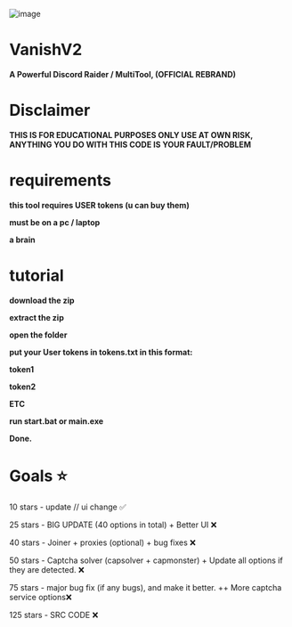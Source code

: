 ![image](https://github.com/vanishgg/VanishV2/assets/169748142/091219a1-1cd6-4694-9d8e-1bcc72fa48b5)
# VanishV2
**A Powerful Discord Raider / MultiTool, (OFFICIAL REBRAND)**

# Disclaimer
**THIS IS FOR EDUCATIONAL PURPOSES ONLY USE AT OWN RISK, ANYTHING YOU DO WITH THIS CODE IS YOUR FAULT/PROBLEM**

# requirements
**this tool requires USER tokens (u can buy them)**

**must be on a pc / laptop**

**a brain**

# tutorial
**download the zip**

**extract the zip**

**open the folder**

**put your User tokens in tokens.txt in this format:**

**token1** 

**token2**

**ETC**

**run start.bat or main.exe**

**Done.**


# Goals ⭐
10 stars - update // ui change ✅

25 stars - BIG UPDATE (40 options in total) + Better UI ❌

40 stars - Joiner + proxies (optional) + bug fixes ❌

50 stars - Captcha solver (capsolver + capmonster) + Update all options if they are detected. ❌

75 stars - major bug fix (if any bugs), and make it better. ++ More captcha service options❌

125 stars - SRC CODE ❌

